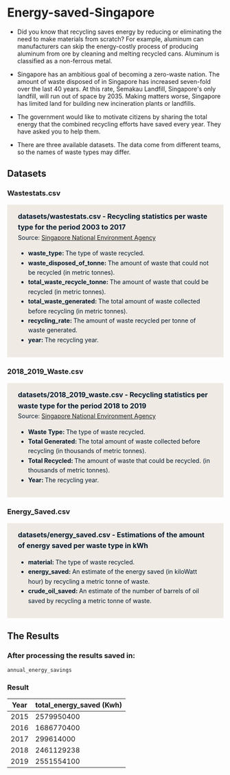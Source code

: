 # Energy-saved-Singapore


- Did you know that recycling saves energy by reducing or eliminating the need to make materials from scratch? For example, aluminum can manufacturers can skip the energy-costly process of producing aluminum from ore by cleaning and melting recycled cans. Aluminum is classified as a non-ferrous metal.

- Singapore has an ambitious goal of becoming a zero-waste nation. The amount of waste disposed of in Singapore has increased seven-fold over the last 40 years. At this rate, Semakau Landfill, Singapore's  only landfill, will run out of space by 2035. Making matters worse, Singapore has limited land for building new incineration plants or landfills.

- The government would like to motivate citizens by sharing the total energy that the combined recycling efforts have saved every year. They have asked you to help them.

- There are  three available datasets. The data come from different teams, so the names of waste types may differ.

## Datasets 

### Wastestats.csv

<html>
<div style="background-color: #efebe4; color: #05192d; text-align:left; vertical-align: middle; padding: 15px 25px 15px 25px; line-height: 1.6;">
  <div style="font-size:16px">
    <b>datasets/wastestats.csv - Recycling statistics per waste type for the period 2003 to 2017</b>
  </div>
  <div>Source: 
    <a href="https://www.nea.gov.sg/our-services/waste-management/waste-statistics-and-overall-recycling">Singapore National Environment Agency</a>
  </div>
  <ul>
    <li>
      <b>waste_type: </b>The type of waste recycled.</li>
    <li><b>waste_disposed_of_tonne: </b>The amount of waste that could not be recycled (in metric tonnes).</li>
    <li><b>total_waste_recycle_tonne: </b>The amount of waste that could be recycled (in metric tonnes).</li>
    <li><b>total_waste_generated: </b>The total amount of waste collected before recycling (in metric tonnes).</li>
    <li><b>recycling_rate: </b>The amount of waste recycled per tonne of waste generated.</li>
    <li><b>year: </b>The recycling year.</li>
  </ul>
  </div>
  <h3>2018_2019_Waste.csv</h3>
  <div style="background-color: #efebe4; color: #05192d; text-align:left; vertical-align: middle; padding: 15px 25px 15px 25px; line-height: 1.6; margin-top: 17px;"><div style="font-size:16px">
    <b>datasets/2018_2019_waste.csv - Recycling statistics per waste type for the period 2018 to 2019</b>
    </div>
    <div>
      Source: <a href="https://www.nea.gov.sg/our-services/waste-management/waste-statistics-and-overall-recycling">Singapore National Environment Agency</a>
    </div>
    <ul>
      <li><b>Waste Type: </b>The type of waste recycled.</li>
      <li><b>Total Generated: </b>The total amount of waste collected before recycling (in thousands of metric tonnes).</li>
      <li><b>Total Recycled: </b>The amount of waste that could be recycled. (in thousands of metric tonnes).</li>
      <li><b>Year: </b>The recycling year.</li>
    </ul>
  </div>
  <h3>Energy_Saved.csv</h3>
  <div style="background-color: #efebe4; color: #05192d; text-align:left; vertical-align: middle; padding: 15px 25px 15px 25px; line-height: 1.6; margin-top: 17px;">
    <div style="font-size:16px">
      <b>datasets/energy_saved.csv -  Estimations of the amount of energy saved per waste type in kWh</b>
    </div>
    <ul>
      <li><b>material: </b>The type of waste recycled.</li>
      <li><b>energy_saved: </b>An estimate of the energy saved (in kiloWatt hour) by recycling a metric tonne of waste.</li>
      <li><b>crude_oil_saved: </b>An estimate of the number of barrels of oil saved by recycling a metric tonne of waste.</li>
    </ul>
  </div>
</html>

## The Results

### After processing the results saved in:

`annual_energy_savings`

### Result

Year  | total_energy_saved (Kwh)
------------- | -------------
2015  |  2579950400
2016  |  1686770400
2017 |  299614000
2018 |  2461129238
2019 |  2551554100

